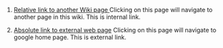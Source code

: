 
1. [Relative link to another Wiki page ](/File-with-space-in-title)
Clicking on this page will navigate to another page in this wiki. This is internal link.

2. [Absolute link to external web page](http://www.google.com)
Clicking on this page will navigate to google home page. This is external link.